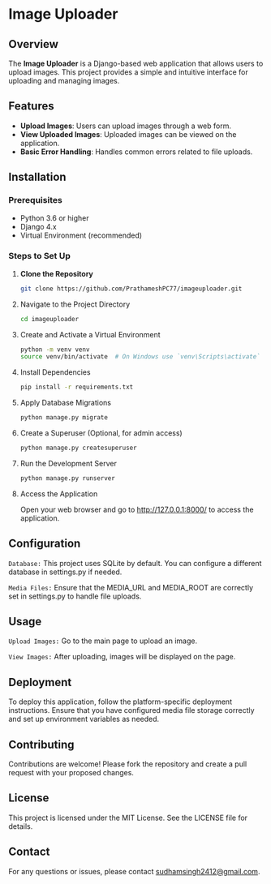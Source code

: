 # Image Uploader

## Overview

The **Image Uploader** is a Django-based web application that allows users to upload images. This project provides a simple and intuitive interface for uploading and managing images.

## Features

- **Upload Images**: Users can upload images through a web form.
- **View Uploaded Images**: Uploaded images can be viewed on the application.
- **Basic Error Handling**: Handles common errors related to file uploads.

## Installation

### Prerequisites

- Python 3.6 or higher
- Django 4.x
- Virtual Environment (recommended)

### Steps to Set Up

1. **Clone the Repository**

     ```bash
     git clone https://github.com/PrathameshPC77/imageuploader.git

2. Navigate to the Project Directory

     ```bash
     cd imageuploader

3. Create and Activate a Virtual Environment

     ```bash
     python -m venv venv
     source venv/bin/activate  # On Windows use `venv\Scripts\activate`

4. Install Dependencies

   ```bash
   pip install -r requirements.txt

5. Apply Database Migrations

   ```bash
   python manage.py migrate

6. Create a Superuser (Optional, for admin access)

   ```bash
   python manage.py createsuperuser

7. Run the Development Server

   ```bash
   python manage.py runserver

8. Access the Application

   Open your web browser and go to http://127.0.0.1:8000/ to access the application.

## Configuration
`Database:` This project uses SQLite by default. You can configure a different database in settings.py if needed.

`Media Files:` Ensure that the MEDIA_URL and MEDIA_ROOT are correctly set in settings.py to handle file uploads.

## Usage

`Upload Images:` Go to the main page to upload an image.

`View Images:` After uploading, images will be displayed on the page.

 ## Deployment
 
To deploy this application, follow the platform-specific deployment instructions. Ensure that you have configured media file storage correctly and set up environment variables as needed.

## Contributing
Contributions are welcome! Please fork the repository and create a pull request with your proposed changes.

## License
This project is licensed under the MIT License. See the LICENSE file for details.

## Contact
For any questions or issues, please contact sudhamsingh2412@gmail.com.
